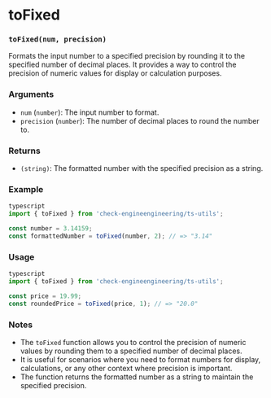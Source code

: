 # toFixed

### `toFixed(num, precision)`

Formats the input number to a specified precision by rounding it to the specified number of decimal places. It provides a way to control the precision of numeric values for display or calculation purposes.

### Arguments

* `num` (`number`): The input number to format.
* `precision` (`number`): The number of decimal places to round the number to.

### Returns

* `(string)`: The formatted number with the specified precision as a string.

### Example

```typescript
typescript
import { toFixed } from 'check-engineengineering/ts-utils';

const number = 3.14159;
const formattedNumber = toFixed(number, 2); // => "3.14"
```

### Usage

```typescript
typescript
import { toFixed } from 'check-engineengineering/ts-utils';

const price = 19.99;
const roundedPrice = toFixed(price, 1); // => "20.0"
```

### Notes

* The `toFixed` function allows you to control the precision of numeric values by rounding them to a specified number of decimal places.
* It is useful for scenarios where you need to format numbers for display, calculations, or any other context where precision is important.
* The function returns the formatted number as a string to maintain the specified precision.

